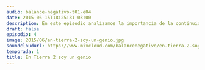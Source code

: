 ```yaml
---
audio: balance-negativo-t01-e04
date: 2015-06-15T18:25:31-03:00
description: En este episodio analizamos la importancia de la continuidad en los comics, los reinicios y el fanatismo por la coherencia. Hablamos de cómo las grandes editoriales han tratado el tema.
draft: false
episodio: 4
image: 2015/06/en-tierra-2-soy-un-genio.jpg
soundcloudurl: https://www.mixcloud.com/balancenegativo/en-tierra-2-soy-un-genio-balance-negativo-t01-e04/
temporada: 1
title: En Tierra 2 soy un genio
---
```



